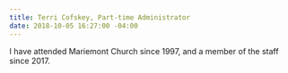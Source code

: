 ```yaml
---
title: Terri Cofskey, Part-time Administrator
date: 2018-10-05 16:27:00 -04:00
---
```


I have attended Mariemont Church since 1997, and a member of the staff since 2017.  